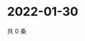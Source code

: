 # 2022-01-30

共 0 条

<!-- BEGIN WEIBO -->
<!-- 最后更新时间 Sun Jan 30 2022 02:19:27 GMT+0800 (China Standard Time) -->

<!-- END WEIBO -->
